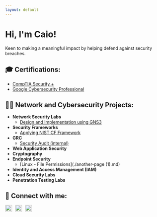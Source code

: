 ```yaml
---
layout: default
---
```


# Hi, I'm Caio!  

Keen to making a meaningful impact by helping defend against security breaches.

## 🎓 Certifications:

- [CompTIA Security +](https://www.credly.com/badges/a33f25c3-faa1-4d63-8b89-a76751bed636)
- [Google Cybersecurity Professional]()

## 👨‍💻 Network and Cybersecurity Projects:

- **Network Security Labs**
  - [Design and Implementation using GNS3](https://www.youtube.com/watch?v=gJICfH8BdH4&t=983s)  
- **Security Frameworks**
  - [Applying NIST CF Framework]()
- **GRC**
  - [Security Audit (internal)](https://caiofrnca.github.io/)
- **Web Application Security**
- **Cryptography**
- **Endpoint Security**
  - [Linux - File Permissions](./another-page (1).md)
- **Identity and Access Management (IAM)**
- **Cloud Security Labs**
- **Penetration Testing Labs**



## 🤳 Connect with me:
<div style="display: flex; align-items: center;">
  <a href="mailto:braga.caio@outlook.com">
    <img alt="CaioFranca | Email" width="22px" src="https://cdn.jsdelivr.net/npm/simple-icons@v3/icons/gmail.svg" style="margin-right: 10px;" />
  </a>
  <a href="https://linkedin.com/in/caiofranca">
    <img alt="CaioFranca | LinkedIn" width="22px" src="https://cdn.jsdelivr.net/npm/simple-icons@v3/icons/linkedin.svg" style="margin-right: 10px;" />
  </a>
  <a href="https://github.com/caiofrnca">
    <img alt="YourName | GitHub" width="22px" src="https://cdn.jsdelivr.net/npm/simple-icons@v3/icons/github.svg" />
  </a>
</div>
